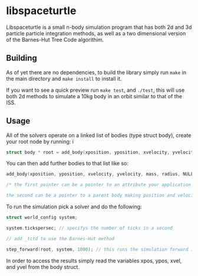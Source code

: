 # libspaceturtle

Libspaceturtle is a small n-body simulation program that has both 2d and 3d particle particle integration methods, as well as a two dimensional version of the Barnes-Hut Tree Code algorithim.

## Building

As of yet there are no dependencies, to build the library simply run `make` in the main directory and `make install` to install it.

If you want to see a quick preview run `make test`, and `./test`, this will use both 2d methods to simulate a 10kg body in an orbit similar to that of the ISS.

## Usage

All of the solvers operate on a linked list of bodies (type struct body), create your root node by running:
i
```C
struct body * root = add_body(xposition, yposition, xvelocity, yvelocity, mass, radius, NULL, NULL, NULL); // Units are kg, m, s
```

You can then add further bodies to that list like so:

```C
add_body(xposition, yposition, xvelocity, yvelocity, mass, radius, NULL, NULL, root);

/* the first pointer can be a pointer to an attribute your application requires,

the second can be a pointer to a parent body making position and velocity an offset from that body */
```

To run the simulation pick a solver and do the following:

```C
struct world_config system;

system.tickspersec; // specifys the number of ticks in a second

// add _tctd to use the Barnes-Hut method

step_forward(root, system, 1000); // this runs the simulation forward 1000 ticks;
```

In order to access the results simply read the variables xpos, ypos, xvel, and yvel from the body struct.
